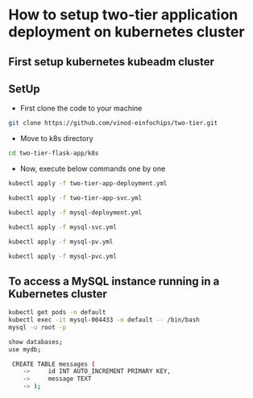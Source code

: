 # How to setup two-tier application deployment on kubernetes cluster
## First setup kubernetes kubeadm cluster

## SetUp
- First clone the code to your machine
```bash
git clone https://github.com/vinod-einfochips/two-tier.git
```
- Move to k8s directory
```bash
cd two-tier-flask-app/k8s
```
- Now, execute below commands one by one
```bash
kubectl apply -f two-tier-app-deployment.yml
```
```bash
kubectl apply -f two-tier-app-svc.yml
```
```bash
kubectl apply -f mysql-deployment.yml
```
```bash
kubectl apply -f mysql-svc.yml
```
```bash
kubectl apply -f mysql-pv.yml
```
```bash
kubectl apply -f mysql-pvc.yml
```

## To access a MySQL instance running in a Kubernetes cluster

```bash
kubectl get pods -n default
kubectl exec -it mysql-004433 -n default -- /bin/bash
mysql -u root -p
```
```bash
show databases;
use mydb;
```
```bash
 CREATE TABLE messages (
    ->     id INT AUTO_INCREMENT PRIMARY KEY,
    ->     message TEXT
    -> );
```
